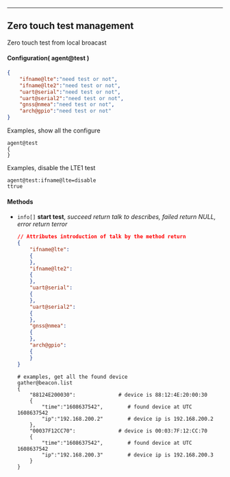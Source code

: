***
## Zero touch test management
Zero touch test from local broacast

#### Configuration( agent@test )
```json
{
    "ifname@lte":"need test or not",
    "ifname@lte2":"need test or not",
    "uart@serial":"need test or not",
    "uart@serial2":"need test or not",
    "gnss@nmea":"need test or not",
    "arch@gpio":"need test or not"
}
```
Examples, show all the configure
```shell
agent@test
{
}
```  
Examples, disable the LTE1 test
```shell
agent@test:ifname@lte=disable
ttrue
```  

#### **Methods**

+ `info[]` **start test**, *succeed return talk to describes, failed return NULL, error return terror*
    ```json
    // Attributes introduction of talk by the method return
    {
        "ifname@lte":
        {
        },
        "ifname@lte2":
        {
        },
        "uart@serial":
        {
        },
        "uart@serial2":
        {
        },
        "gnss@nmea":
        {
        },
        "arch@gpio":
        {
        }
    }    
    ```
    ```shell
    # examples, get all the found device
    gather@beacon.list
    {
        "88124E200030":              # device is 88:12:4E:20:00:30
        {
            "time":"1608637542",        # found device at UTC 1608637542
            "ip":"192.168.200.2"        # device ip is 192.168.200.2
        },
        "00037F12CC70":              # device is 00:03:7F:12:CC:70
        {
            "time":"1608637542",        # found device at UTC 1608637542
            "ip":"192.168.200.3"        # device ip is 192.168.200.3
        }
    }  
    ```


